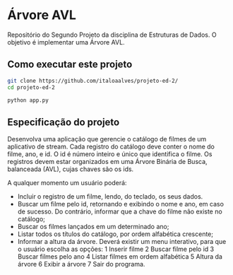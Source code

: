 # Árvore AVL

Repositório do Segundo Projeto da disciplina de Estruturas de Dados. O objetivo é implementar uma Árvore AVL.

## Como executar este projeto

```bash
git clone https://github.com/italoaalves/projeto-ed-2/
cd projeto-ed-2

python app.py
```

## Especificação do projeto

Desenvolva uma aplicação que gerencie o catálogo de filmes de um
aplicativo de stream. Cada registro do catálogo deve conter o nome
do filme, ano, e id. O id é número inteiro e único que identifica o
filme. Os registros devem estar organizados em uma Árvore Binária
de Busca, balanceada (AVL), cujas chaves são os ids.

A qualquer momento um usuário poderá:

- Incluir o registro de um filme, lendo, do teclado, os seus dados.
- Buscar um filme pelo id, retornando e exibindo o nome e ano,
  em caso de sucesso. Do contrário, informar que a chave do filme
  não existe no catálogo;
- Buscar os filmes lançados em um determinado ano;
- Listar todos os títulos do catálogo, por ordem alfabética
  crescente;
- Informar a altura da árvore.
  Deverá existir um menu interativo, para que o usuário escolha as
  opções:
  1 Inserir filme
  2 Buscar filme pelo id
  3 Buscar filmes pelo ano
  4 Listar filmes em ordem alfabética
  5 Altura da árvore
  6 Exibir a árvore
  7 Sair do programa.
